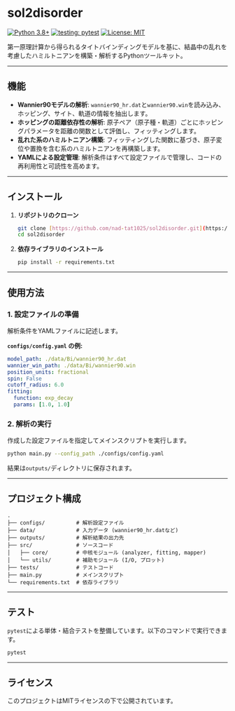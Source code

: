 # sol2disorder

[![Python 3.8+](https://img.shields.io/badge/python-3.8+-blue.svg)](https://www.python.org/downloads/)
[![testing: pytest](https://img.shields.io/badge/testing-pytest-blueviolet.svg)](https://pytest.org)
[![License: MIT](https://img.shields.io/badge/License-MIT-green.svg)](https://opensource.org/licenses/MIT)

第一原理計算から得られるタイトバインディングモデルを基に、結晶中の乱れを考慮したハミルトニアンを構築・解析するPythonツールキット。

---

## 機能

* **Wannier90モデルの解析**: `wannier90_hr.dat`と`wannier90.win`を読み込み、ホッピング、サイト、軌道の情報を抽出します。
* **ホッピングの距離依存性の解析**: 原子ペア（原子種・軌道）ごとにホッピングパラメータを距離の関数として評価し、フィッティングします。
* **乱れた系のハミルトニアン構築**: フィッティングした関数に基づき、原子変位や置換を含む系のハミルトニアンを再構築します。
* **YAMLによる設定管理**: 解析条件はすべて設定ファイルで管理し、コードの再利用性と可読性を高めます。

---

## インストール

1.  **リポジトリのクローン**
    ```bash
    git clone [https://github.com/nad-tat1025/sol2disorder.git](https://github.com/nad-tat1025/sol2disorder.git)
    cd sol2disorder
    ```

2.  **依存ライブラリのインストール**
    ```bash
    pip install -r requirements.txt
    ```

---

## 使用方法

### 1. 設定ファイルの準備

解析条件をYAMLファイルに記述します。

**`configs/config.yaml` の例:**

```yaml
model_path: ./data/Bi/wannier90_hr.dat
wannier_win_path: ./data/Bi/wannier90.win
position_units: fractional
spin: False
cutoff_radius: 6.0
fitting:
  function: exp_decay
  params: [1.0, 1.0]
```

### 2. 解析の実行

作成した設定ファイルを指定してメインスクリプトを実行します。

```bash
python main.py --config_path ./configs/config.yaml
```

結果は`outputs/`ディレクトリに保存されます。

---

## プロジェクト構成

```
.
├── configs/          # 解析設定ファイル
├── data/             # 入力データ (wannier90_hr.datなど)
├── outputs/          # 解析結果の出力先
├── src/              # ソースコード
│   ├── core/         # 中核モジュール (analyzer, fitting, mapper)
│   └── utils/        # 補助モジュール (I/O, プロット)
├── tests/            # テストコード
├── main.py           # メインスクリプト
└── requirements.txt  # 依存ライブラリ
```

---

## テスト

`pytest`による単体・結合テストを整備しています。以下のコマンドで実行できます。

```bash
pytest
```

---

## ライセンス

このプロジェクトはMITライセンスの下で公開されています。